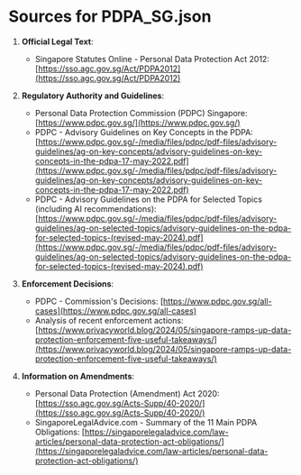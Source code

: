 # Sources for PDPA_SG.json

1.  **Official Legal Text**:
    * Singapore Statutes Online - Personal Data Protection Act 2012: [https://sso.agc.gov.sg/Act/PDPA2012](https://sso.agc.gov.sg/Act/PDPA2012)

2.  **Regulatory Authority and Guidelines**:
    * Personal Data Protection Commission (PDPC) Singapore: [https://www.pdpc.gov.sg/](https://www.pdpc.gov.sg/)
    * PDPC - Advisory Guidelines on Key Concepts in the PDPA: [https://www.pdpc.gov.sg/-/media/files/pdpc/pdf-files/advisory-guidelines/ag-on-key-concepts/advisory-guidelines-on-key-concepts-in-the-pdpa-17-may-2022.pdf](https://www.pdpc.gov.sg/-/media/files/pdpc/pdf-files/advisory-guidelines/ag-on-key-concepts/advisory-guidelines-on-key-concepts-in-the-pdpa-17-may-2022.pdf)
    * PDPC - Advisory Guidelines on the PDPA for Selected Topics (including AI recommendations): [https://www.pdpc.gov.sg/-/media/files/pdpc/pdf-files/advisory-guidelines/ag-on-selected-topics/advisory-guidelines-on-the-pdpa-for-selected-topics-(revised-may-2024).pdf](https://www.pdpc.gov.sg/-/media/files/pdpc/pdf-files/advisory-guidelines/ag-on-selected-topics/advisory-guidelines-on-the-pdpa-for-selected-topics-(revised-may-2024).pdf)

3.  **Enforcement Decisions**:
    * PDPC - Commission's Decisions: [https://www.pdpc.gov.sg/all-cases](https://www.pdpc.gov.sg/all-cases)
    * Analysis of recent enforcement actions: [https://www.privacyworld.blog/2024/05/singapore-ramps-up-data-protection-enforcement-five-useful-takeaways/](https://www.privacyworld.blog/2024/05/singapore-ramps-up-data-protection-enforcement-five-useful-takeaways/)

4.  **Information on Amendments**:
    * Personal Data Protection (Amendment) Act 2020: [https://sso.agc.gov.sg/Acts-Supp/40-2020/](https://sso.agc.gov.sg/Acts-Supp/40-2020/)
    * SingaporeLegalAdvice.com - Summary of the 11 Main PDPA Obligations: [https://singaporelegaladvice.com/law-articles/personal-data-protection-act-obligations/](https://singaporelegaladvice.com/law-articles/personal-data-protection-act-obligations/)